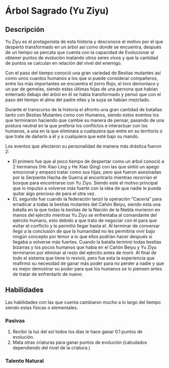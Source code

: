 # Árbol Sagrado (Yu Ziyu)
## Descripción
Yu Ziyu es el protagonista de esta historia y desconoce el motivo por el que despertó transformado en un árbol así como donde se encuentra, después de un tiempo se percata que cuenta con la capacidad de Evolucionar al obtener puntos de evolución matando otros seres vivos y que la cantidad de puntos se calculan en relación del nivel del enemigo.

Con el paso del tiempo conoció una gran variedad de Bestias  mutantes  así como unos cuantos humanos a los que sí puede considerar compañeros, entre los más importantes se encuentra el zorro Rojo, el toro demoníaco y un par de gemelas, siendo estas últimas hijas de una persona que habían enterrado debajo del árbol en él se había transformado y pensó que con el paso del tiempo el alma del padre ellas y la suya se habían mezclado.

Durante el transcurso de la historia el afronto una gran cantidad de batallas tanto con Bestias Mutantes como con Humanos, siendo estos eventos los que terminaron haciendo que cambie su manera de pensar, pasando de una postura neutral en la que prefería los conflictos e interactuar con los humanos, a una en la que eliminara a cualquiera que entre en su territorio o que trate de dañarlo a él y a cualquiera que esté bajo su mando.

Los eventos que afectaron su personalidad de manera más drástica fueron 2:
- El primero fue que al poco tiempo de despertar como un árbol conoció a 2 hermanos (He Xiao Ling y He Xiao Qing) con las que sintió un apego emocional y empezó tratar como sus hijas, pero que fueron asesinadas por la Serpiente Hacha de Guerra al encontrarlo mientras recorrían el bosque para encontrarse con Yu Ziyu.
Siendo este el motivo principal que lo impulsó a volverse más fuerte con la idea de que nadie le pueda quitar algo precioso de para el otra vez.
- EL segundo fue cuando la federación lanzó la operación “Cacería” para erradicar a todas la bestias mutantes del Cañón Beiyu, siendo esta una batalla en la que todas la bestias de la Nación de la Niebla murieron en manos del ejército mientras Yu Ziyu se enfrentaba al comandante del ejército humano, esto debido a que trato de negociar con él para que evitar el conflicto y le permitió llegar hasta el.
Al terminar de conversar llegó a la conclusión de que la humanidad no les permitiría vivir bajo ningún concepto por temor a lo que ellos podrían hacer después si llegaba a volverse más fuertes.
Cuando la batalla terminó todas bestias bizarras y los pocos humanos que había en el Cañón Beiyu y Yu Ziyu terminaron por eliminar al resto del ejército antes de morir.
Al final de todo el sistema que tiene lo revivió, pero fue esta la experiencia que reafirmó su necesidad de ganar más poder para no perder a nadie y que es mejor demostrar su poder para que los humanos se lo piensen antes de tratar de enfrentarlo de nuevo.

## Habilidades
Las habilidades con las que cuenta cambiaron mucho a lo largo del tiempo siendo estas físicas o elementales.

### Pasivas
1. Recibir la luz del sol todos los días le hace ganar 0.1 puntos de evolución.
1. Mata otras criaturas para ganar puntos de evolución (calculados dependiendo del nivel de la criatura.)
### Talento Natural
